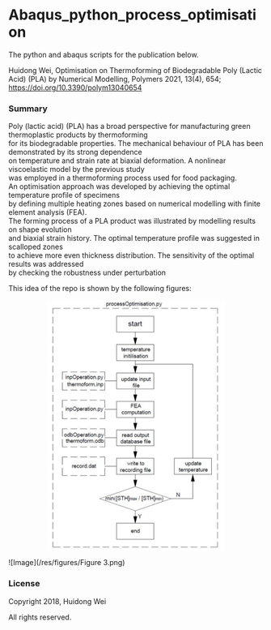 # Abaqus_python_process_optimisation
The python and abaqus scripts for the publication below.

Huidong Wei, Optimisation on Thermoforming of Biodegradable Poly (Lactic Acid) (PLA) by Numerical Modelling, Polymers 2021, 13(4), 654; https://doi.org/10.3390/polym13040654

### **Summary**
Poly (lactic acid) (PLA) has a broad perspective for manufacturing green thermoplastic products by thermoforming <br>
for its biodegradable properties. The mechanical behaviour of PLA has been demonstrated by its strong dependence <br>
on temperature and strain rate at biaxial deformation. A nonlinear viscoelastic model by the previous study <br>
was employed in a thermoforming process used for food packaging. <br>
An optimisation approach was developed by achieving the optimal temperature profile of specimens <br>
by defining multiple heating zones based on numerical modelling with finite element analysis (FEA). <br> 
The forming process of a PLA product was illustrated by modelling results on shape evolution <br>
and biaxial strain history. The optimal temperature profile was suggested in scalloped zones <br>
to achieve more even thickness distribution. The sensitivity of the optimal results was addressed <br>
by checking the robustness under perturbation

This idea of the repo is shown by the following figures:
<p align="center">
    <img src="/res/figures/Figure 3.png" width="70%" align="center">
</p>

![Image](/res/figures/Figure 3.png)


### **License**

Copyright 2018, Huidong Wei

All rights reserved.
